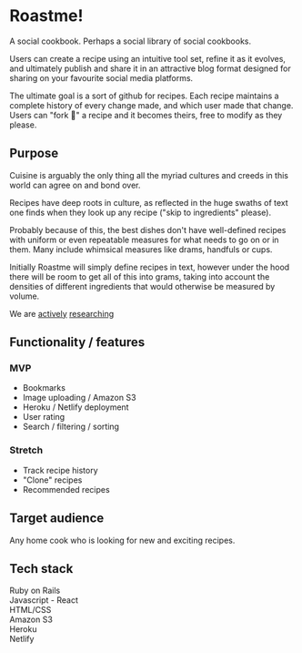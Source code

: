 # Roastme!

A social cookbook. Perhaps a social library of social cookbooks.

Users can create a recipe using an intuitive tool set, refine it as it evolves, and ultimately publish and share it in an attractive blog format designed for sharing on your favourite social media platforms.

The ultimate goal is a sort of github for recipes. Each recipe maintains a complete history of every change made, and which user made that change. Users can "fork 🍴" a recipe and it becomes theirs, free to modify as they please.

## Purpose

Cuisine is arguably the only thing all the myriad cultures and creeds in this world can agree on and bond over.

Recipes have deep roots in culture, as reflected in the huge swaths of text one finds when they look up any recipe ("skip to ingredients" please).

Probably because of this, the best dishes don't have well-defined recipes with uniform or even repeatable measures for what needs to go on or in them. Many include whimsical measures like drams, handfuls or cups.

Initially Roastme will simply define recipes in text, however under the hood there will be room to get all of this into grams, taking into account the densities of different ingredients that would otherwise be measured by volume.

We are [actively][1] [researching][2]

[1]:https://developers.google.com/search/docs/data-types/recipe
[2]:https://api2.bigoven.com/web/documentation/recipes

## Functionality / features

### MVP

- Bookmarks
- Image uploading / Amazon S3
- Heroku / Netlify deployment
- User rating
- Search / filtering / sorting

### Stretch

- Track recipe history
- "Clone" recipes
- Recommended recipes

## Target audience

Any home cook who is looking for new and exciting recipes.

## Tech stack

Ruby on Rails  
Javascript - React  
HTML/CSS  
Amazon S3  
Heroku  
Netlify  
